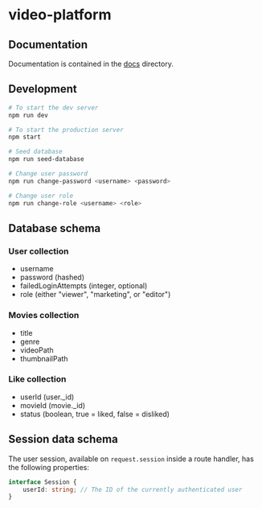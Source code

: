 # video-platform

## Documentation

Documentation is contained in the [docs](./docs) directory.

## Development

```bash
# To start the dev server
npm run dev

# To start the production server
npm start

# Seed database
npm run seed-database

# Change user password
npm run change-password <username> <password>

# Change user role
npm run change-role <username> <role>
```

## Database schema

### User collection

- username
- password (hashed)
- failedLoginAttempts (integer, optional)
- role (either "viewer", "marketing", or "editor")

### Movies collection

- title
- genre
- videoPath
- thumbnailPath

### Like collection

- userId (user._id)
- movieId (movie._id)
- status (boolean, true = liked, false = disliked)

## Session data schema

The user session, available on `request.session` inside a route handler, has the
following properties:

```ts
interface Session {
    userId: string; // The ID of the currently authenticated user
}
```
